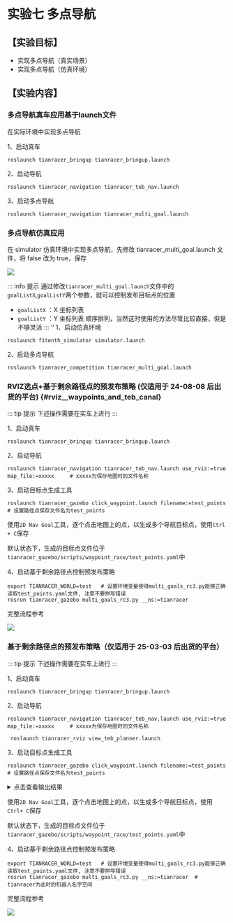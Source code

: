 # 实验七 多点导航

## 【实验目标】

- 实现多点导航（真实场景）
- 实现多点导航（仿真环境）

## 【实验内容】

### 多点导航真车应用基于launch文件

在实际环境中实现多点导航

1、启动真车
```shell
roslaunch tianracer_bringup tianracer_bringup.launch
```

2、启动导航
```shell
roslaunch tianracer_navigation tianracer_teb_nav.launch
```

3、启动多点导航

```shell
roslaunch tianracer_navigation tianracer_multi_goal.launch
```

### 多点导航仿真应用

在 simulator 仿真环境中实现多点导航，先修改 tianracer_multi_goal.launch 文件，将 false 改为 true，保存

![](https://tianbot-pic.oss-cn-beijing.aliyuncs.com/tianbot/202112211740915.png)

::: info 提示
通过修改`tianracer_multi_goal.launch`文件中的`goalListX`,`goalListY`两个参数，就可以控制发布目标点的位置
- `goalListX` ：X 坐标列表
- `goalListY` ：Y 坐标列表
顺序排列，当然这时使用的方法尽管比较直接，但是不够灵活
:::
‘’
1、启动仿真环境

```shell
roslaunch f1tenth_simulator simulator.launch
```

2、启动多点导航
```shell
roslaunch tianracer_competition tianracer_multi_goal.launch
```

### RVIZ选点+基于剩余路径点的预发布策略 (仅适用于 24-08-08 后出货的平台) {#rviz__waypoints_and_teb_canal}

::: tip 提示
下述操作需要在实车上进行
:::

1、启动真车
```shell
roslaunch tianracer_bringup tianracer_bringup.launch
```

2、启动导航
```shell
roslaunch tianracer_navigation tianracer_teb_nav.launch use_rviz:=true map_file:=xxxxx     # xxxxx为保存地图时的文件名称
```

3、启动目标点生成工具

```shell
roslaunch tianracer_gazebo click_waypoint.launch filename:=test_points   # 设置路径点保存文件名为test_points
```
使用`2D Nav Goal`工具，逐个点击地图上的点，以生成多个导航目标点，使用`Ctrl + C`保存

默认状态下，生成的目标点文件位于`tianracer_gazebo/scripts/waypoint_race/test_points.yaml`中

4、启动基于剩余路径点控制预发布策略

```shell
export TIANRACER_WORLD=test   # 设置环境变量使得multi_goals_rc3.py能够正确读取test_points.yaml文件, 注意不要拼写错误
rosrun tianracer_gazebo multi_goals_rc3.py __ns:=tianracer
```

完整流程参考

![](https://tianbot-pic.oss-cn-beijing.aliyuncs.com/tianbot-pic/Tianbot-Docwaypoints_multi_goals_rc3.gif)


### 基于剩余路径点的预发布策略（仅适用于 25-03-03 后出货的平台）

::: tip 提示
下述操作需要在实车上进行
:::

1、启动真车
```shell
roslaunch tianracer_bringup tianracer_bringup.launch
```

2、启动导航
```shell
roslaunch tianracer_navigation tianracer_teb_nav.launch use_rviz:=true map_file:=xxxxx     # xxxxx为保存地图时的文件名称
```

```shell
 roslaunch tianracer_rviz view_teb_planner.launch
```

3、启动目标点生成工具

```shell
roslaunch tianracer_gazebo click_waypoint.launch filename:=test_points   # 设置路径点保存文件名为test_points
```

<details>
<summary>点击查看输出结果</summary>

```bash
... logging to /home/tianbot/.ros/log/103b9b86-f8a3-11ef-af1f-48b02debe296/roslaunch-tianbot-orin-nano-124139.log
Checking log directory for disk usage. This may take a while.
Press Ctrl-C to interrupt
Done checking log file disk usage. Usage is <1GB.

started roslaunch server http://192.168.0.213:36315/

SUMMARY
========

PARAMETERS
 * /click_waypoint/filename: /home/tianbot/tia...
 * /rosdistro: noetic
 * /rosversion: 1.16.0

NODES
  /
    click_waypoint (tianracer_gazebo/waypoint_generator.py)

ROS_MASTER_URI=http://localhost:11311kv

process[click_waypoint-1]: started with pid [124301]
[INFO] [1741056497.558010]: Initialized, use 2D Nav Goal to generate waypoints in your map
[WARN] [1741056497.563058]: press Ctrl+C to save!
[INFO] [1741056585.994035]: Clicked : (-0.8600000739097595, 2.799999713897705, 0.0)
[INFO] [1741056635.688134]: Clicked : (2.5054666996002197, -4.861459255218506, 0.0)
[INFO] [1741056646.807771]: Clicked : (-1.8506286144256592, 2.8969454765319824, 0.0)
[INFO] [1741056654.131478]: Clicked : (0.42706814408302307, -3.9219095706939697, 0.0)
^C[click_waypoint-1] killing on exit
[INFO] [1741056659.568502]: your waypoints files save as: 
------------------------------------------------
 /home/tianbot/tianbot_ws/src/tianracer/tianracer_gazebo/scripts/waypoint_race/test_points.yaml 
------------------------------------------------
[INFO] [1741056659.581228]: File generated
shutting down processing monitor...
... shutting down processing monitor complete
done

```
</details>

使用`2D Nav Goal`工具，逐个点击地图上的点，以生成多个导航目标点，使用`Ctrl+ C`保存

默认状态下，生成的目标点文件位于`tianracer_gazebo/scripts/waypoint_race/test_points.yaml`中

4、启动基于剩余路径点控制预发布策略

```shell
export TIANRACER_WORLD=test   # 设置环境变量使得multi_goals_rc3.py能够正确读取test_points.yaml文件, 注意不要拼写错误
rosrun tianracer_gazebo multi_goals_rc3.py __ns:=tianracer  # tianracer为此时的机器人名字空间
```

完整流程参考

![](https://tianbot-pic.oss-cn-beijing.aliyuncs.com/tianbot-pic/Tianbot-Docwaypoints_multi_goals_rc3.gif)
